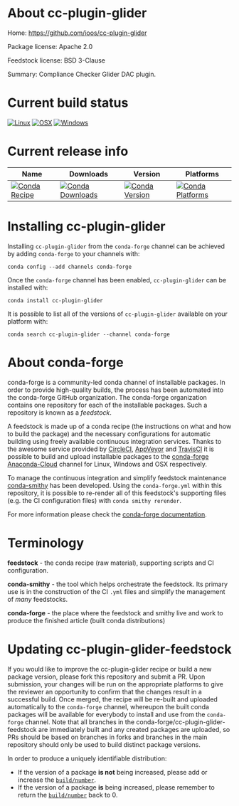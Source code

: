 About cc-plugin-glider
======================

Home: https://github.com/ioos/cc-plugin-glider

Package license: Apache 2.0

Feedstock license: BSD 3-Clause

Summary: Compliance Checker Glider DAC plugin.



Current build status
====================

[![Linux](https://img.shields.io/circleci/project/github/conda-forge/cc-plugin-glider-feedstock/master.svg?label=Linux)](https://circleci.com/gh/conda-forge/cc-plugin-glider-feedstock)
[![OSX](https://img.shields.io/travis/conda-forge/cc-plugin-glider-feedstock/master.svg?label=macOS)](https://travis-ci.org/conda-forge/cc-plugin-glider-feedstock)
[![Windows](https://img.shields.io/appveyor/ci/conda-forge/cc-plugin-glider-feedstock/master.svg?label=Windows)](https://ci.appveyor.com/project/conda-forge/cc-plugin-glider-feedstock/branch/master)

Current release info
====================

| Name | Downloads | Version | Platforms |
| --- | --- | --- | --- |
| [![Conda Recipe](https://img.shields.io/badge/recipe-cc--plugin--glider-green.svg)](https://anaconda.org/conda-forge/cc-plugin-glider) | [![Conda Downloads](https://img.shields.io/conda/dn/conda-forge/cc-plugin-glider.svg)](https://anaconda.org/conda-forge/cc-plugin-glider) | [![Conda Version](https://img.shields.io/conda/vn/conda-forge/cc-plugin-glider.svg)](https://anaconda.org/conda-forge/cc-plugin-glider) | [![Conda Platforms](https://img.shields.io/conda/pn/conda-forge/cc-plugin-glider.svg)](https://anaconda.org/conda-forge/cc-plugin-glider) |

Installing cc-plugin-glider
===========================

Installing `cc-plugin-glider` from the `conda-forge` channel can be achieved by adding `conda-forge` to your channels with:

```
conda config --add channels conda-forge
```

Once the `conda-forge` channel has been enabled, `cc-plugin-glider` can be installed with:

```
conda install cc-plugin-glider
```

It is possible to list all of the versions of `cc-plugin-glider` available on your platform with:

```
conda search cc-plugin-glider --channel conda-forge
```


About conda-forge
=================

conda-forge is a community-led conda channel of installable packages.
In order to provide high-quality builds, the process has been automated into the
conda-forge GitHub organization. The conda-forge organization contains one repository
for each of the installable packages. Such a repository is known as a *feedstock*.

A feedstock is made up of a conda recipe (the instructions on what and how to build
the package) and the necessary configurations for automatic building using freely
available continuous integration services. Thanks to the awesome service provided by
[CircleCI](https://circleci.com/), [AppVeyor](http://www.appveyor.com/)
and [TravisCI](https://travis-ci.org/) it is possible to build and upload installable
packages to the [conda-forge](https://anaconda.org/conda-forge)
[Anaconda-Cloud](http://docs.anaconda.org/) channel for Linux, Windows and OSX respectively.

To manage the continuous integration and simplify feedstock maintenance
[conda-smithy](http://github.com/conda-forge/conda-smithy) has been developed.
Using the ``conda-forge.yml`` within this repository, it is possible to re-render all of
this feedstock's supporting files (e.g. the CI configuration files) with ``conda smithy rerender``.

For more information please check the [conda-forge documentation](https://conda-forge.org/docs/).

Terminology
===========

**feedstock** - the conda recipe (raw material), supporting scripts and CI configuration.

**conda-smithy** - the tool which helps orchestrate the feedstock.
                   Its primary use is in the construction of the CI ``.yml`` files
                   and simplify the management of *many* feedstocks.

**conda-forge** - the place where the feedstock and smithy live and work to
                  produce the finished article (built conda distributions)


Updating cc-plugin-glider-feedstock
===================================

If you would like to improve the cc-plugin-glider recipe or build a new
package version, please fork this repository and submit a PR. Upon submission,
your changes will be run on the appropriate platforms to give the reviewer an
opportunity to confirm that the changes result in a successful build. Once
merged, the recipe will be re-built and uploaded automatically to the
`conda-forge` channel, whereupon the built conda packages will be available for
everybody to install and use from the `conda-forge` channel.
Note that all branches in the conda-forge/cc-plugin-glider-feedstock are
immediately built and any created packages are uploaded, so PRs should be based
on branches in forks and branches in the main repository should only be used to
build distinct package versions.

In order to produce a uniquely identifiable distribution:
 * If the version of a package **is not** being increased, please add or increase
   the [``build/number``](http://conda.pydata.org/docs/building/meta-yaml.html#build-number-and-string).
 * If the version of a package **is** being increased, please remember to return
   the [``build/number``](http://conda.pydata.org/docs/building/meta-yaml.html#build-number-and-string)
   back to 0.